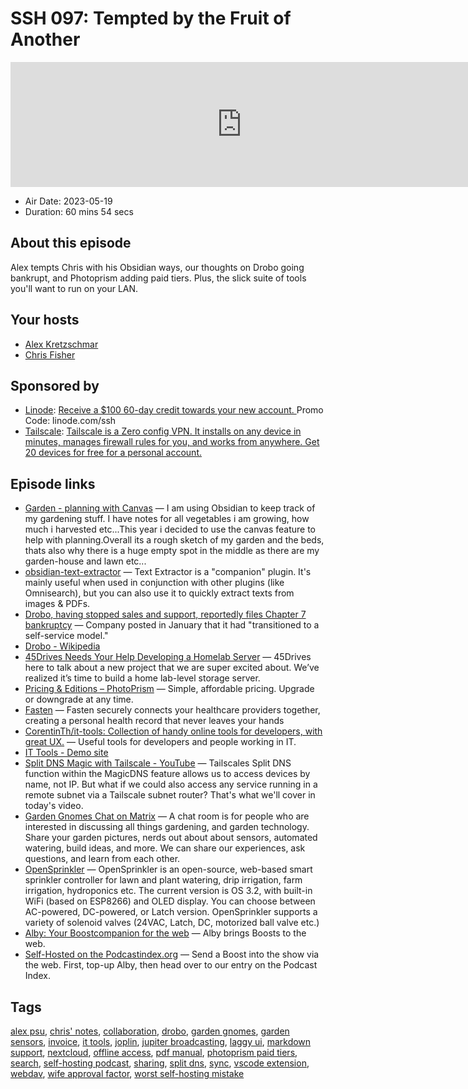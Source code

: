 # SSH 097: Tempted by the Fruit of Another

<iframe src="https://player.fireside.fm/v2/dUlrHQih+jn46JNuX?theme=dark" width="740" height="200" frameborder="0" scrolling="no"></iframe>

* Air Date: 2023-05-19
* Duration: 60 mins 54 secs

## About this episode

Alex tempts Chris with his Obsidian ways, our thoughts on Drobo going bankrupt, and Photoprism adding paid tiers. Plus, the slick suite of tools you'll want to run on your LAN.

## Your hosts
* [Alex Kretzschmar](https://selfhosted.show/hosts/alexktz)
* [Chris Fisher](https://selfhosted.show/hosts/chrislas)

## Sponsored by

  * [Linode](https://linode.com/ssh): [Receive a $100 60-day credit towards your new account. ](https://linode.com/ssh) Promo Code: linode.com/ssh
  * [Tailscale](http://tailscale.com/selfhosted): [Tailscale is a Zero config VPN. It installs on any device in minutes, manages firewall rules for you, and works from anywhere. Get 20 devices for free for a personal account. ](http://tailscale.com/selfhosted)



## Episode links

  * [Garden - planning with Canvas](https://www.reddit.com/r/ObsidianMD/comments/13jhp8c/garden_planning_with_canvas/ "Garden - planning with Canvas") — I am using Obsidian to keep track of my gardening stuff. I have notes for all vegetables i am growing, how much i harvested etc...This year i decided to use the canvas feature to help with planning.Overall its a rough sketch of my garden and the beds, thats also why there is a huge empty spot in the middle as there are my garden-house and lawn etc...
  * [obsidian-text-extractor](https://github.com/scambier/obsidian-text-extractor "obsidian-text-extractor") — Text Extractor is a "companion" plugin. It's mainly useful when used in conjunction with other plugins (like Omnisearch), but you can also use it to quickly extract texts from images & PDFs.
  * [Drobo, having stopped sales and support, reportedly files Chapter 7 bankruptcy](https://arstechnica.com/gadgets/2023/05/drobo-reportedly-files-ch-7-bankruptcy-signaling-the-end-of-a-simpler-nas/ "Drobo, having stopped sales and support, reportedly files Chapter 7 bankruptcy") — Company posted in January that it had "transitioned to a self-service model."
  * [Drobo - Wikipedia](https://en.wikipedia.org/wiki/Drobo#:~:text=in%20June%202013%2C%20with%20the,%2Doff%20as%20Drobo%2C%20Inc "Drobo - Wikipedia")
  * [45Drives Needs Your Help Developing a Homelab Server](https://www.reddit.com/r/homelab/comments/130ow24/45drives_needs_your_help_developing_a_homelab/ "45Drives Needs Your Help Developing a Homelab Server") — 45Drives here to talk about a new project that we are super excited about. We’ve realized it’s time to build a home lab-level storage server.
  * [Pricing & Editions – PhotoPrism](https://www.photoprism.app/editions#compare "Pricing & Editions – PhotoPrism") — Simple, affordable pricing. Upgrade or downgrade at any time.
  * [Fasten](https://github.com/fastenhealth/fasten-onprem "Fasten") — Fasten securely connects your healthcare providers together, creating a personal health record that never leaves your hands
  * [CorentinTh/it-tools: Collection of handy online tools for developers, with great UX.](https://github.com/CorentinTh/it-tools "CorentinTh/it-tools: Collection of handy online tools for developers, with great UX.") — Useful tools for developers and people working in IT. 
  * [IT Tools - Demo site](https://it-tools.tech/ "IT Tools - Demo site")
  * [Split DNS Magic with Tailscale - YouTube](https://www.youtube.com/watch?v=Uzcs97XcxiE "Split DNS Magic with Tailscale - YouTube") — Tailscales Split DNS function within the MagicDNS feature allows us to access devices by name, not IP. But what if we could also access any service running in a remote subnet via a Tailscale subnet router? That's what we'll cover in today's video.
  * [Garden Gnomes Chat on Matrix](https://matrix.to/#/%23garden:jupiterbroadcasting.com "Garden Gnomes Chat on Matrix") — A chat room is for people who are interested in discussing all things gardening, and garden technology. Share your garden pictures, nerds out about about sensors, automated watering, build ideas, and more. We can share our experiences, ask questions, and learn from each other.
  * [OpenSprinkler](https://opensprinkler.com/product/opensprinkler/ "OpenSprinkler") — OpenSprinkler is an open-source, web-based smart sprinkler controller for lawn and plant watering, drip irrigation, farm irrigation, hydroponics etc. The current version is OS 3.2, with built-in WiFi (based on ESP8266) and OLED display. You can choose between AC-powered, DC-powered, or Latch version. OpenSprinkler supports a variety of solenoid valves (24VAC, Latch, DC, motorized ball valve etc.)
  * [Alby: Your Boostcompanion for the web](https://getalby.com/ "Alby: Your Boostcompanion for the web") — Alby brings Boosts to the web.
  * [Self-Hosted on the Podcastindex.org](https://podcastindex.org/podcast/830124 "Self-Hosted on the Podcastindex.org") — Send a Boost into the show via the web. First, top-up Alby, then head over to our entry on the Podcast Index.



## Tags

[alex psu](https://selfhosted.show/tags/alex%20psu), [chris' notes](https://selfhosted.show/tags/chris'%20notes), [collaboration](https://selfhosted.show/tags/collaboration), [drobo](https://selfhosted.show/tags/drobo), [garden gnomes](https://selfhosted.show/tags/garden%20gnomes), [garden sensors](https://selfhosted.show/tags/garden%20sensors), [invoice](https://selfhosted.show/tags/invoice), [it tools](https://selfhosted.show/tags/it%20tools), [joplin](https://selfhosted.show/tags/joplin), [jupiter broadcasting](https://selfhosted.show/tags/jupiter%20broadcasting), [laggy ui](https://selfhosted.show/tags/laggy%20ui), [markdown support](https://selfhosted.show/tags/markdown%20support), [nextcloud](https://selfhosted.show/tags/nextcloud), [offline access](https://selfhosted.show/tags/offline%20access), [pdf manual](https://selfhosted.show/tags/pdf%20manual), [photoprism paid tiers](https://selfhosted.show/tags/photoprism%20paid%20tiers), [search](https://selfhosted.show/tags/search), [self-hosting podcast](https://selfhosted.show/tags/self-hosting%20podcast), [sharing](https://selfhosted.show/tags/sharing), [split dns](https://selfhosted.show/tags/split%20dns), [sync](https://selfhosted.show/tags/sync), [vscode extension](https://selfhosted.show/tags/vscode%20extension), [webdav](https://selfhosted.show/tags/webdav), [wife approval factor](https://selfhosted.show/tags/wife%20approval%20factor), [worst self-hosting mistake](https://selfhosted.show/tags/worst%20self-hosting%20mistake)